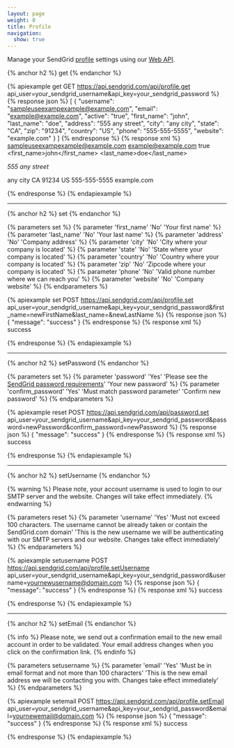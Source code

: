 ```yaml
---
layout: page
weight: 0
title: Profile
navigation:
  show: true
---
```


Manage your SendGrid [profile](https://sendgrid.com/settings/account) settings using our [Web API]({{root_url}}/API_Reference/Web_API/index.html).

{% anchor h2 %}
get
{% endanchor %}

{% apiexample get GET https://api.sendgrid.com/api/profile.get api_user=your_sendgrid_username&api_key=your_sendgrid_password %}
  {% response json %}
[
  {
    "username": "sampleuseexampexample@example.com",
    "email": "example@example.com",
    "active": "true",
    "first_name": "john",
    "last_name": "doe",
    "address": "555 any street",
    "city": "any city",
    "state": "CA",
    "zip": "91234",
    "country": "US",
    "phone": "555-555-5555",
    "website": "example.com"
  }
]
  {% endresponse %}
  {% response xml %}
<users>
   <user>
      <username>sampleuseexampexample@example.com</username>
      <email>example@example.com</email>
      <active>true</active>
      <first_name>john</first_name>
      <last_name>doe</last_name>
      <address>
555 any street
</address>
      <city>any city</city>
      <state>CA</state>
      <zip>91234</zip>
      <country>US</country>
      <phone>555-555-5555</phone>
      <website>example.com</website>
   </user>
</users>

  {% endresponse %}
{% endapiexample %}

* * * * *

{% anchor h2 %}
set
{% endanchor %}

{% parameters set %}
 {% parameter 'first_name' 'No' 'Your first name' %}
 {% parameter 'last_name' 'No' 'Your last name' %}
 {% parameter 'address' 'No' 'Company address' %}
 {% parameter 'city' 'No' 'City where your company is located' %}
 {% parameter 'state' 'No' 'State where your company is located' %}
 {% parameter 'country' 'No' 'Country where your company is located' %}
 {% parameter 'zip' 'No' 'Zipcode where your company is located' %}
 {% parameter 'phone' 'No' 'Valid phone number where we can reach you' %}
 {% parameter 'website' 'No' 'Company website' %}
{% endparameters %}


{% apiexample set POST https://api.sendgrid.com/api/profile.set api_user=your_sendgrid_username&api_key=your_sendgrid_password&first_name=newFirstName&last_name=&newLastName %}
  {% response json %}
{
  "message": "success"
}
  {% endresponse %}
  {% response xml %}
<result>
   <message>success</message>
</result>

  {% endresponse %}
{% endapiexample %}

* * * * *

{% anchor h2 %}
setPassword
{% endanchor %}

{% parameters set %}
 {% parameter 'password' 'Yes' 'Please see the [SendGrid password requirements]({{root_url}}{{site.password_requirements}})' 'Your new password' %}
 {% parameter 'confirm_password' 'Yes' 'Must match password parameter' 'Confirm new password' %}
{% endparameters %}


{% apiexample reset POST https://api.sendgrid.com/api/password.set api_user=your_sendgrid_username&api_key=your_sendgrid_password&password=newPassword&confirm_password=newPassword %}
  {% response json %}
{
  "message": "success"
}
  {% endresponse %}
  {% response xml %}
<result>
   <message>success</message>
</result>

  {% endresponse %}
{% endapiexample %}

* * * * *

{% anchor h2 %}
setUsername
{% endanchor %}

{% warning %}
Please note, your account username is used to login to our SMTP server and the website. Changes will take effect immediately.
{% endwarning %}

{% parameters reset %}
 {% parameter 'username' 'Yes' 'Must not exceed 100 characters. The username cannot be already taken or contain the SendGrid.com domain' 'This is the new username we will be authenticating with our SMTP servers and our website. Changes take effect immediately' %}
{% endparameters %}


{% apiexample setusername POST https://api.sendgrid.com/api/profile.setUsername api_user=your_sendgrid_username&api_key=your_sendgrid_password&username=yournewusername@domain.com %}
  {% response json %}
{
  "message": "success"
}
  {% endresponse %}
  {% response xml %}
<result>
   <message>success</message>
</result>

  {% endresponse %}
{% endapiexample %}

* * * * *

{% anchor h2 %}
setEmail
{% endanchor %}

{% info %}
Please note, we send out a confirmation email to the new email account in order to be validated. Your email address changes when you click on the confirmation link.
{% endinfo %}

{% parameters setusername %}
 {% parameter 'email' 'Yes' 'Must be in email format and not more than 100 characters' 'This is the new email address we will be contacting you with. Changes take effect immediately' %}
{% endparameters %}


{% apiexample setemail POST https://api.sendgrid.com/api/profile.setEmail api_user=your_sendgrid_username&api_key=your_sendgrid_password&email=yournewemail@domain.com %}
  {% response json %}
{
  "message": "success"
}
  {% endresponse %}
  {% response xml %}
<result>
   <message>success</message>
</result>

  {% endresponse %}
{% endapiexample %}
